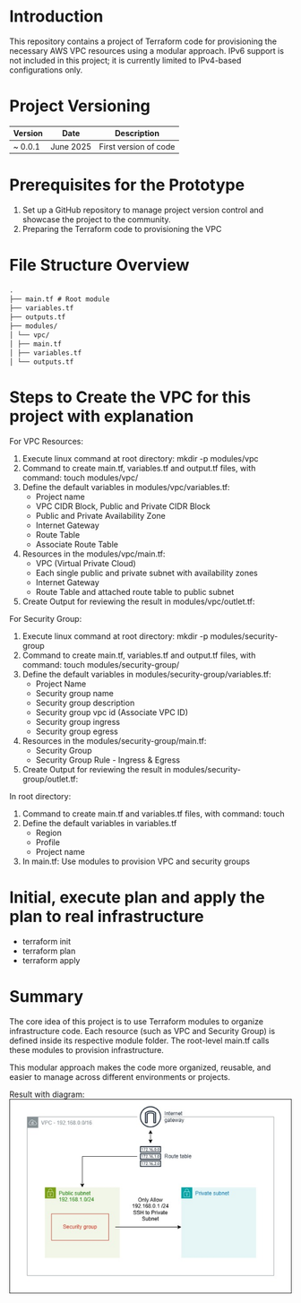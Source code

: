 # Introduction

This repository contains a project of Terraform code for provisioning the necessary AWS VPC resources using a modular approach. IPv6 support is not included in this project; it is currently limited to IPv4-based configurations only.

# Project Versioning

| Version | Date      | Description           |
| ------- | --------- | --------------------- |
| ~ 0.0.1 | June 2025 | First version of code |

# Prerequisites for the Prototype

1. Set up a GitHub repository to manage project version control and showcase the project to the community.
2. Preparing the Terraform code to provisioning the VPC

# File Structure Overview

    .
    ├── main.tf # Root module
    ├── variables.tf
    ├── outputs.tf
    ├── modules/
    │ └── vpc/
    │ ├── main.tf
    │ ├── variables.tf
    │ └── outputs.tf

# Steps to Create the VPC for this project with explanation

For VPC Resources:

1. Execute linux command at root directory: mkdir -p modules/vpc
2. Command to create main.tf, variables.tf and output.tf files, with command: touch modules/vpc/<filename>
3. Define the default variables in modules/vpc/variables.tf:
   - Project name
   - VPC CIDR Block, Public and Private CIDR Block
   - Public and Private Availability Zone
   - Internet Gateway
   - Route Table
   - Associate Route Table
4. Resources in the modules/vpc/main.tf:
   - VPC (Virtual Private Cloud)
   - Each single public and private subnet with availability zones
   - Internet Gateway
   - Route Table and attached route table to public subnet
5. Create Output for reviewing the result in modules/vpc/outlet.tf:

For Security Group:

1. Execute linux command at root directory: mkdir -p modules/security-group
2. Command to create main.tf, variables.tf and output.tf files, with command: touch modules/security-group/<filename>
3. Define the default variables in modules/security-group/variables.tf:
   - Project Name
   - Security group name
   - Security group description
   - Security group vpc id (Associate VPC ID)
   - Security group ingress
   - Security group egress
4. Resources in the modules/security-group/main.tf:
   - Security Group
   - Security Group Rule - Ingress & Egress
5. Create Output for reviewing the result in modules/security-group/outlet.tf:

In root directory:

1. Command to create main.tf and variables.tf files, with command: touch <filename>
2. Define the default variables in variables.tf
   - Region
   - Profile
   - Project name
3. In main.tf: Use modules to provision VPC and security groups

# Initial, execute plan and apply the plan to real infrastructure

- terraform init
- terraform plan
- terraform apply

# Summary

The core idea of this project is to use Terraform modules to organize infrastructure code. Each resource (such as VPC and Security Group) is defined inside its respective module folder. The root-level main.tf calls these modules to provision infrastructure.

This modular approach makes the code more organized, reusable, and easier to manage across different environments or projects.

Result with diagram:
![Alt text](public/Sample_Diagram.jpg)
